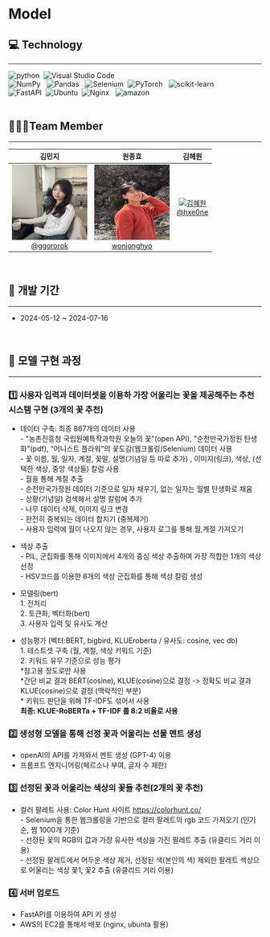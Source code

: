 # Model
## 💻 Technology
***
![python](https://img.shields.io/badge/Python-14354C?style=for-the-badge&logo=python&logoColor=white)&nbsp; ![Visual Studio Code](https://img.shields.io/badge/Visual%20Studio%20Code-0078d7.svg?style=for-the-badge&logo=visual-studio-code&logoColor=white) &nbsp;<br>
![NumPy](https://img.shields.io/badge/numpy-%23013243.svg?style=for-the-badge&logo=numpy&logoColor=white) &nbsp; ![Pandas](https://img.shields.io/badge/pandas-%23150458.svg?style=for-the-badge&logo=pandas&logoColor=white) &nbsp; ![Selenium](https://img.shields.io/badge/-selenium-%43B02A?style=for-the-badge&logo=selenium&logoColor=white)&nbsp; ![PyTorch](https://img.shields.io/badge/PyTorch-%23EE4C2C.svg?style=for-the-badge&logo=PyTorch&logoColor=white) &nbsp; ![scikit-learn](https://img.shields.io/badge/scikit--learn-%23F7931E.svg?style=for-the-badge&logo=scikit-learn&logoColor=white)&nbsp;<br>
![FastAPI](https://img.shields.io/badge/FastAPI-005571?style=for-the-badge&logo=fastapi)&nbsp; ![Ubuntu](https://img.shields.io/badge/Ubuntu-E95420?style=for-the-badge&logo=ubuntu&logoColor=white)&nbsp; ![Nginx](https://img.shields.io/badge/nginx-%23009639.svg?style=for-the-badge&logo=nginx&logoColor=white) &nbsp; ![amazon](https://img.shields.io/badge/Amazon_AWS-232F3E?style=for-the-badge&logo=amazon-aws&logoColor=white) 
<br>
<br>

## 🧑🏻‍💻Team Member
***
|**김민지**|**원종효**|**김헤원**|
|:-----:|:-----:|:-----:|
| [<img src="https://github.com/Tave-13th-Project-Team-4-Fiurinee/.github/blob/main/profile/image/%EA%B9%80%EB%AF%BC%EC%A7%80.jpg" alt="김민지" width="150" height="150"> <br/> @ggororok](https://github.com/ggororok) | [<img src="https://github.com/Tave-13th-Project-Team-4-Fiurinee/.github/blob/main/profile/image/%EC%9B%90%EC%A2%85%ED%9A%A8.jpg" alt="원종효" width="150" height="150"> <br/> wonjonghyo](https://github.com/wonjonghyo) | [<img src="https://github.com/user-attachments/assets/e30a7fea-26a0-4b2b-bbef-6706085fb2b7" alt="김혜원" width="150" height="150"> <br/> @hxe0ne](https://github.com/hxe0ne) |
<br>

## 📅 개발 기간
***
 - 2024-05-12 ~ 2024-07-16
<br>

## 🌷 모델 구현 과정
***

### 1️⃣ 사용자 입력과 데이터셋을 이용하 가장 어울리는 꽃을 제공해주는 추천 시스템 구현 (3개의 꽃 추천)
- 데이터 구축: 최종 867개의 데이터 사용 </br>
</tab> - "농촌진흥청 국립원예특작과학원 오늘의 꽃"(open API), "순천만국가정원 탄생화"(pdf), “어니스트 플라워”의 꽃도감(웹크롤링/Selenium) 데이터 사용 </br>
</tab> - 꽃 이름, 월, 일자, 계절, 꽃말, 설명(기념일 등 따로 추가) , 이미지(링크), 색상, (선택한 색상, 중앙 색상들)  칼럼 사용 </br>
</tab> - 월을 통해 계절 추출 </br>
</tab> - 순천만국가정원 데이터 기준으로 일자 채우기, 없는 일자는 월별 탄생화로 채움 </br>
</tab> - 상황(기념일) 검색해서 설명 칼럼에 추가 </br>
</tab> - 나무 데이터 삭제, 이미지 링크 변경 </br>
</tab> - 완전히 중복되는 데이터 합치기 (중복제거) </br>
</tab> - 사용자 입력에 월이 나오지 않는 경우, 사용자 로그를 통해 월,계절 가져오기 </br>

- 색상 추출 </br>
</tab> - PIL, 군집화를 통해 이미지에서 4개의 중심 색상 추출하여 가장 적합한 1개의 색상 선정 </br>
</tab> - HSV코드를 이용한 8개의 색상 군집화를 통해 색상 칼럼 생성

- 모델링(bert) </br>
</tab> 1. 전처리 </br>
</tab> 2. 토큰화, 벡터화(bert) </br>
</tab> 3. 사용자 입력 및 유사도 계산 </br>

- 성능평가 (벡터:BERT, bigbird, KLUEroberta / 유사도: cosine, vec db) </br>
</tab> 1. 테스트셋 구축 (월, 계절, 색상 키워드 기준) </br>
</tab> 2. 키워드 유무 기준으로 성능 평가 </br>
</tab> *참고용 정도로만 사용 </br>
</tab> *간단 비교 결과 BERT(cosine), KLUE(cosine)으로 결정 -> 정확도 비교 결과 KLUE(cosine)으로 결정 (맥락적인 부분) </br>
</tab> * 키워드 판단을 위해 TF-IDF도 섞어서 사용 </br>
</tab> **최종: KLUE-RoBERTa + TF-IDF 를 8:2 비율로 사용**


### 2️⃣ 생성형 모델을 통해 선정 꽃과 어울리는 선물 멘트 생성
- openAI의 API를 가져와서 멘트 생성 (GPT-4) 이용
- 프롬프트 엔지니어링(페르소나 부여, 글자 수 제한)

### 3️⃣ 선정된 꽃과 어울리는 색상의 꽃들 추천(2개의 꽃 추천) 
- 컬러 팔레트 사용: Color Hunt 사이트  https://colorhunt.co/ </br>
</tab> - Selenium을 통한 웹크롤링을 기반으로 컬러 팔레트의 rgb 코드 가져오기 (인기순, 찜 1000개 기준) </br>
</tab> - 선정된 꽃의 RGB의 값과 가장 유사한 색상을 가진 팔레트 추출 (유클리드 거리 이용) </br>
</tab> - 선정된 팔레트에서 어두운 색상 제거, 선정된 색(본인의 색) 제외한 팔레트 색상으로 어울리는 색상 꽃1, 꽃2 추출 (유클리드 거리 이용)

### 4️⃣ 서버 업로드 
- FastAPI를 이용하여 API 키 생성 </br>
- AWS의 EC2를 통해서 배포 (nginx, ubunta 활용)
